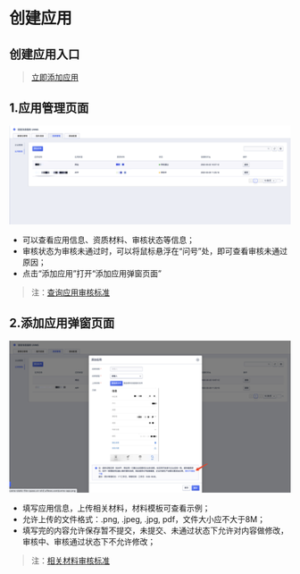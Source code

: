  <!--一下子提供一种思路，欢迎大家发挥 -->

# 创建应用


## 创建应用入口

>[立即添加应用](https://console-test03.ucloudadmin.com/uvms/qualification/)


## 1.应用管理页面

![应用管理页.png](images/应用管理页.png)

* 可以查看应用信息、资质材料、审核状态等信息；
* 审核状态为审核未通过时，可以将鼠标悬浮在“问号”处，即可查看审核未通过原因；
* 点击“添加应用”打开“添加应用弹窗页面”

>注：[查询应用审核标准](/uvms/introduction/criteria.md)


## 2.添加应用弹窗页面

![添加应用页.png](images/添加应用页.png)

* 填写应用信息，上传相关材料，材料模板可查看示例；
* 允许上传的文件格式：.png, .jpeg, .jpg, pdf，文件大小应不大于8M；
* 填写完的内容允许保存暂不提交，未提交、未通过状态下允许对内容做修改，审核中、审核通过状态下不允许修改；

>注：[相关材料审核标准](/uvms/introduction/criteria.md)
